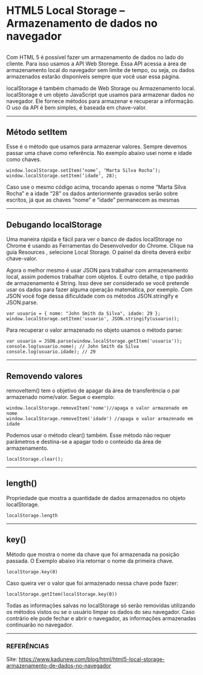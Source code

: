 # HTML5 Local Storage – Armazenamento de dados no navegador

## 

Com HTML 5 é possível fazer um armazenamento de dados no lado do cliente. Para isso usamos a API Web Storege. Essa API acessa a área de armazenamento local do navegador sem limite de tempo, ou seja, os dados armazenados estarão disponíveis sempre que você usar essa página.

localStorage é também chamado de Web Storage ou Armazenamento local. localStorage é um objeto JavaScript que usamos para armazenar dados no navegador. Ele fornece métodos para armazenar e recuperar a informação. O uso da API é bem simples, é baseada em chave-valor.


---

## Método setItem

Esse é o método que usamos para armazenar valores. Sempre devemos passar uma chave como referência. No exemplo abaixo usei nome e idade como chaves.

```
window.localStorage.setItem(‘nome’, ‘Marta Silva Rocha’);
window.localStorage.setItem(‘idade’, 28);
```

Caso use o mesmo código acima, trocando apenas o nome “Marta Silva Rocha” e a idade “28” os dados anteriormente gravados serão sobre escritos, já que as chaves “nome” e “idade” permanecem as mesmas


---

## Debugando localStorage

Uma maneira rápida e fácil para ver o banco de dados localStorage no Chrome é usando as Ferramentas do Desenvolvedor do Chrome. Clique na guia Resources , selecione Local Storage. O painel da direita deverá exibir chave-valor. 


Agora o melhor mesmo é usar JSON para trabalhar com armazenamento local, assim podemos trabalhar com objetos. E outro detalhe, o tipo padrão de armazenamento é String. Isso deve ser considerado se você pretende usar os dados para fazer alguma operação matemática, por exemplo. Com JSON você foge dessa dificuldade com os métodos JSON.stringify e JSON.parse.
```
var usuario = { nome: "John Smith da Silva", idade: 29 };
window.localStorage.setItem('usuario', JSON.stringify(usuario));
```
Para recuperar o valor armazenado no objeto usamos o método parse:

```
var usuario = JSON.parse(window.localStorage.getItem('usuario'));
console.log(usuario.nome); // John Smith da Silva
console.log(usuario.idade); // 29
```

---

## Removendo valores

removeItem() tem o objetivo de apagar da área de transferência o par armazenado nome/valor. Segue o exemplo:

```
window.localStorage.removeItem('nome')//apaga o valor armazenado em nome
window.localStorage.removeItem('idade') //apaga o valor armazenado em idade
```

Podemos usar o método clear() também. Esse método não requer parâmetros e destina-se a apagar todo o conteúdo da área de armazenamento.
```
localStorage.clear();
```
---

## length()

Propriedade que mostra a quantidade de dados armazenados no objeto localStorage.

```
localStorage.length
```

--- 

## key()

Método que mostra o nome da chave que foi armazenada na posição passada. O Exemplo abaixo iria retornar o nome da primeira chave.

```
localStorage.key(0)
```
Caso queira ver o valor que foi armazenado nessa chave pode fazer:

```
localStorage.getItem(localStorage.key(0))
```
Todas as informações salvas no localStorage só serão removidas utilizando os métodos vistos ou se o usuário limpar os dados do seu navegador. Caso contrário ele pode fechar e abrir o navegador, as informações armazenadas continuarão no navegador.

---

 ### REFERÊNCIAS
  Site:
  https://www.kadunew.com/blog/html/html5-local-storage-armazenamento-de-dados-no-navegador

